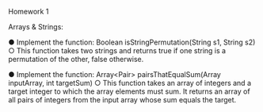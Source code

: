 Homework 1

Arrays & Strings:

● Implement the function: Boolean isStringPermutation(String s1, String s2)
○ This function takes two strings and returns true if one string is a permutation of
the other, false otherwise.

● Implement the function: Array<Pair<int>> pairsThatEqualSum(Array<int> inputArray, int
targetSum)
○ This function takes an array of integers and a target integer to which the array
elements must sum. It returns an array of all pairs of integers from the input
array whose sum equals the target.

